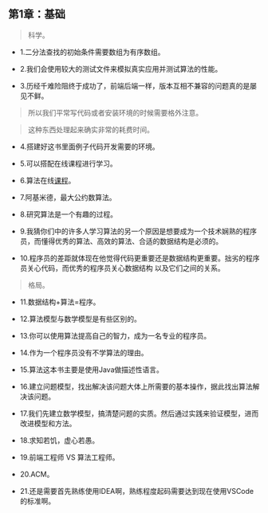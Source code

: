 ## 第1章：基础

>科学。

- 1.二分法查找的初始条件需要数组为有序数组。

- 2.我们会使用较大的测试文件来模拟真实应用并测试算法的性能。

- 3.历经千难险阻终于成功了，前端后端一样，版本互相不兼容的问题真的是屡见不鲜。

>所以我们平常写代码或者安装环境的时候需要格外注意。

>这种东西处理起来确实非常的耗费时间。

- 4.搭建好这书里面例子代码开发需要的环境。

- 5.可以搭配在线课程进行学习。

- 6.算法在线[课程](https://www.bilibili.com/video/BV1u441127b5?from=search&seid=7968824194043673157)。

- 7.阿基米德，最大公约数算法。

- 8.研究算法是一个有趣的过程。

- 9.我猜你们中的许多人学习算法的另一个原因是想要成为一个技术娴熟的程序员，而懂得优秀的算法、高效的算法、合适的数据结构是必须的。

- 10.程序员的差距就体现在他觉得代码更重要还是数据结构更重要。拙劣的程序员关心代码，而优秀的程序员关心数据结构 以及它们之间的关系。

>格局。

- 11.数据结构+算法=程序。

- 12.算法模型与数学模型是有些区别的。

- 13.你可以使用算法提高自己的智力，成为一名专业的程序员。

- 14.作为一个程序员没有不学算法的理由。

- 15.算法这本书主要是使用Java做描述性语言。

- 16.建立问题模型，找出解决该问题大体上所需要的基本操作，据此找出算法解决该问题。

- 17.我们先建立数学模型，搞清楚问题的实质。然后通过实践来验证模型，进而改进模型和方法。

- 18.求知若饥，虚心若愚。

- 19.前端工程师 VS 算法工程师。

- 20.ACM。

- 21.还是需要首先熟练使用IDEA啊，熟练程度起码需要达到现在使用VSCode的标准啊。